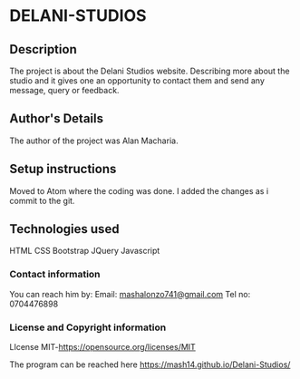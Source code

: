 # DELANI-STUDIOS

## Description

The project is about the Delani Studios website. Describing more about the studio and it gives one an opportunity to contact them and send any message, query or feedback.

## Author's Details
The author of the project was Alan Macharia.

## Setup instructions
Moved to Atom where the coding was done.
I added the changes as i commit to the git.

## Technologies used
HTML
CSS
Bootstrap
JQuery
Javascript

### Contact information
 You can reach him by:
 Email: mashalonzo741@gmail.com
 Tel no: 0704476898
### License and Copyright information
 LIcense MIT-https://opensource.org/licenses/MIT

 The program can be reached here https://mash14.github.io/Delani-Studios/
